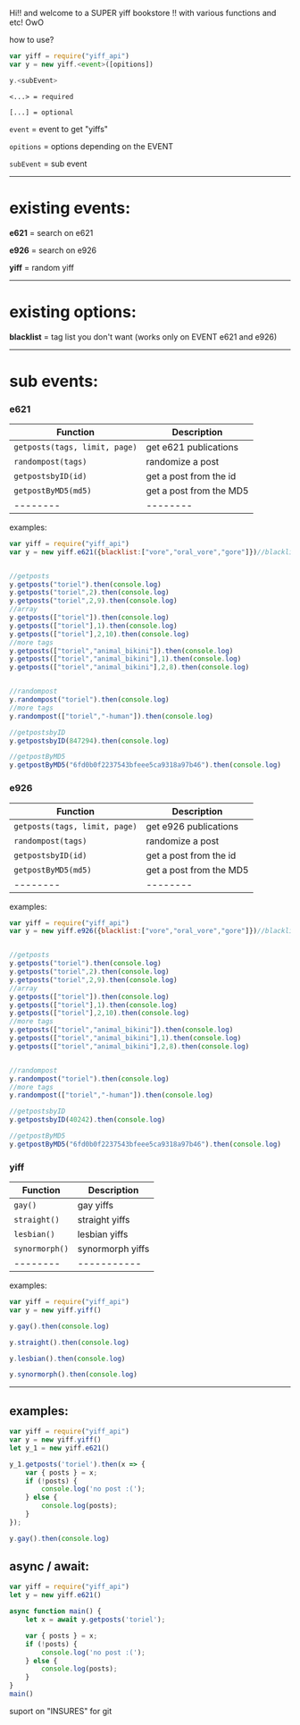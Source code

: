 Hi!!
and welcome to a SUPER yiff bookstore !!
with various functions and etc!
OwO

how to use?

```js
var yiff = require("yiff_api")
var y = new yiff.<event>([opitions])

y.<subEvent>
```

`<...> = required`

`[...] = optional`

`event` = event to get "yiffs"

`opitions` = options depending on the EVENT

`subEvent` = sub event

----

# existing events:

**e621** = search on e621

**e926** = search on e926

**yiff** = random yiff

---

# existing options:

**blacklist** = tag list you don't want (works only on EVENT e621 and e926)

---

# sub events:

### e621
| Function | Description |
| -------- | ----------- |
| `getposts(tags, limit, page)` | get e621 publications |
| `randompost(tags)` | randomize a post |
| `getpostsbyID(id)` | get a post from the id |
| `getpostByMD5(md5)` | get a post from the MD5 |
| -------- | -------- |

examples:
```js
var yiff = require("yiff_api")
var y = new yiff.e621({blacklist:["vore","oral_vore","gore"]})//blacklist


//getposts
y.getposts("toriel").then(console.log)
y.getposts("toriel",2).then(console.log)
y.getposts("toriel",2,9).then(console.log)
//array
y.getposts(["toriel"]).then(console.log)
y.getposts(["toriel"],1).then(console.log)
y.getposts(["toriel"],2,10).then(console.log)
//more tags
y.getposts(["toriel","animal_bikini"]).then(console.log)
y.getposts(["toriel","animal_bikini"],1).then(console.log)
y.getposts(["toriel","animal_bikini"],2,8).then(console.log)


//randompost
y.randompost("toriel").then(console.log)
//more tags
y.randompost(["toriel","-human"]).then(console.log)

//getpostsbyID
y.getpostsbyID(847294).then(console.log)

//getpostByMD5
y.getpostByMD5("6fd0b0f2237543bfeee5ca9318a97b46").then(console.log)
```


### e926
| Function | Description |
| -------- | ----------- |
| `getposts(tags, limit, page)` | get e926 publications |
| `randompost(tags)` | randomize a post |
| `getpostsbyID(id)` | get a post from the id |
| `getpostByMD5(md5)` | get a post from the MD5 |
| -------- | -------- |

examples:
```js
var yiff = require("yiff_api")
var y = new yiff.e926({blacklist:["vore","oral_vore","gore"]})//blacklist


//getposts
y.getposts("toriel").then(console.log)
y.getposts("toriel",2).then(console.log)
y.getposts("toriel",2,9).then(console.log)
//array
y.getposts(["toriel"]).then(console.log)
y.getposts(["toriel"],1).then(console.log)
y.getposts(["toriel"],2,10).then(console.log)
//more tags
y.getposts(["toriel","animal_bikini"]).then(console.log)
y.getposts(["toriel","animal_bikini"],1).then(console.log)
y.getposts(["toriel","animal_bikini"],2,8).then(console.log)


//randompost
y.randompost("toriel").then(console.log)
//more tags
y.randompost(["toriel","-human"]).then(console.log)

//getpostsbyID
y.getpostsbyID(40242).then(console.log)

//getpostByMD5
y.getpostByMD5("6fd0b0f2237543bfeee5ca9318a97b46").then(console.log)
```

### yiff
| Function | Description |
| -------- | ----------- |
| `gay()` | gay yiffs |
| `straight()` | straight yiffs |
| `lesbian()` | lesbian yiffs |
| `synormorph()` | synormorph yiffs |
| -------- | ----------- |

examples:
```js
var yiff = require("yiff_api")
var y = new yiff.yiff()

y.gay().then(console.log)

y.straight().then(console.log)

y.lesbian().then(console.log)

y.synormorph().then(console.log)
```

---

## examples:
```js
var yiff = require("yiff_api")
var y = new yiff.yiff()
let y_1 = new yiff.e621()

y_1.getposts('toriel').then(x => {
	var { posts } = x;
	if (!posts) {
		console.log('no post :(');
	} else {
		console.log(posts);
	}
});

y.gay().then(console.log)
```

## async / await:
```js
var yiff = require("yiff_api")
let y = new yiff.e621()

async function main() {
	let x = await y.getposts('toriel');

	var { posts } = x;
	if (!posts) {
		console.log('no post :(');
	} else {
		console.log(posts);
	}
}
main()
```

suport on "INSURES" for git